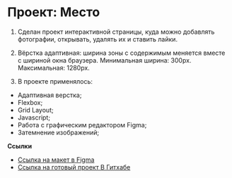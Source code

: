 # Проект: Место

1. Сделан проект интерактивной страницы, куда можно добавлять фотографии, открывать, удалять их и ставить лайки.

2. Вёрстка адаптивная: ширина зоны с содержимым меняется вместе с шириной окна браузера.
   Минимальная ширина: 300px. Максимальная: 1280px.

3. В проекте применялось:
* Адаптивная верстка;
* Flexbox;
* Grid Layout;
* Javascript;
* Работа с графическим редактором Figma;
* Затемнение изображений;

**Ссылки**

* [Ссылка на макет в Figma](https://www.figma.com/file/StZjf8HnoeLdiXS7dYrLAh/JavaScript.-Sprint-4)
* [Ссылка на готовый проект В Гитхабе](https://tangom.github.io/mesto/index.html )
